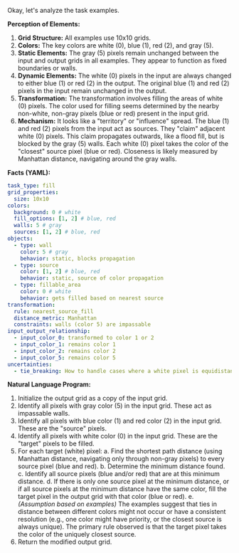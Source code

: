 Okay, let's analyze the task examples.

**Perception of Elements:**

1.  **Grid Structure:** All examples use 10x10 grids.
2.  **Colors:** The key colors are white (0), blue (1), red (2), and gray (5).
3.  **Static Elements:** The gray (5) pixels remain unchanged between the input and output grids in all examples. They appear to function as fixed boundaries or walls.
4.  **Dynamic Elements:** The white (0) pixels in the input are always changed to either blue (1) or red (2) in the output. The original blue (1) and red (2) pixels in the input remain unchanged in the output.
5.  **Transformation:** The transformation involves filling the areas of white (0) pixels. The color used for filling seems determined by the nearby non-white, non-gray pixels (blue or red) present in the input grid.
6.  **Mechanism:** It looks like a "territory" or "influence" spread. The blue (1) and red (2) pixels from the input act as sources. They "claim" adjacent white (0) pixels. This claim propagates outwards, like a flood fill, but is blocked by the gray (5) walls. Each white (0) pixel takes the color of the "closest" source pixel (blue or red). Closeness is likely measured by Manhattan distance, navigating around the gray walls.

**Facts (YAML):**


```yaml
task_type: fill
grid_properties:
  size: 10x10
colors:
  background: 0 # white
  fill_options: [1, 2] # blue, red
  walls: 5 # gray
  sources: [1, 2] # blue, red
objects:
  - type: wall
    color: 5 # gray
    behavior: static, blocks propagation
  - type: source
    color: [1, 2] # blue, red
    behavior: static, source of color propagation
  - type: fillable_area
    color: 0 # white
    behavior: gets filled based on nearest source
transformation:
  rule: nearest_source_fill
  distance_metric: Manhattan
  constraints: walls (color 5) are impassable
input_output_relationship:
  - input_color_0: transformed to color 1 or 2
  - input_color_1: remains color 1
  - input_color_2: remains color 2
  - input_color_5: remains color 5
uncertainties:
  - tie_breaking: How to handle cases where a white pixel is equidistant from a blue source and a red source. (Examples provided do not seem to explicitly test this). Assumed closest distance wins uniquely based on examples.
```


**Natural Language Program:**

1.  Initialize the output grid as a copy of the input grid.
2.  Identify all pixels with gray color (5) in the input grid. These act as impassable walls.
3.  Identify all pixels with blue color (1) and red color (2) in the input grid. These are the "source" pixels.
4.  Identify all pixels with white color (0) in the input grid. These are the "target" pixels to be filled.
5.  For each target (white) pixel:
    a.  Find the shortest path distance (using Manhattan distance, navigating only through non-gray pixels) to every source pixel (blue and red).
    b.  Determine the minimum distance found.
    c.  Identify all source pixels (blue and/or red) that are at this minimum distance.
    d.  If there is only one source pixel at the minimum distance, or if all source pixels at the minimum distance have the same color, fill the target pixel in the output grid with that color (blue or red).
    e.  *(Assumption based on examples)* The examples suggest that ties in distance between different colors might not occur or have a consistent resolution (e.g., one color might have priority, or the closest source is always unique). The primary rule observed is that the target pixel takes the color of the uniquely closest source.
6.  Return the modified output grid.